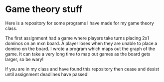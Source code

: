 # Game theory stuff

Here is a repository for some programs I have made for my game theory class.

The first assignment had a game where players take turns placing 2x1 dominos on an mxn board. A player loses when they are unable to place a domino on the board. I wrote a program which maps out the graph of the game. It can take a very long time to map out games as the board gets larger, so be wary!

If you are in my class and have found this repository then cease and desist until assignment deadlines have passed!
